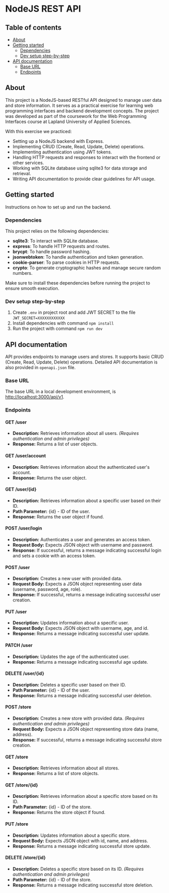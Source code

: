 # NodeJS REST API

## Table of contents
- [About](#about)
- [Getting started](#getting-started)
  - [Dependencies](#dependencies)
  - [Dev setup step-by-step](#dev-setup-step-by-step)
- [API documentation](#api-documentation)
  - [Base URL](#base-url)
  - [Endpoints](#endpoints)


## About

This project is a NodeJS-based RESTful API designed to manage user data and store information. It serves as a practical exercise for learning web programming interfaces and backend development concepts. The project was developed as part of the coursework for the Web Programming Interfaces course at Lapland University of Applied Sciences.

With this exercise we practiced:
- Setting up a NodeJS backend with Express.
- Implementing CRUD (Create, Read, Update, Delete) operations.
- Implementing authentication using JWT tokens.
- Handling HTTP requests and responses to interact with the frontend or other services.
- Working with SQLite database using sqlite3 for data storage and retrieval.
- Writing API documentation to provide clear guidelines for API usage.

## Getting started

Instructions on how to set up and run the backend.

### Dependencies

This project relies on the following dependencies:

- **sqlite3**: To interact with SQLite database.
- **express**: To handle HTTP requests and routes.
- **brycpt**: To handle password hashing.
- **jsonwebtoken**: To handle authentication and token generation.
- **cookie-parser**: To parse cookies in HTTP requests.
- **crypto**: To generate cryptographic hashes and manage secure random numbers.

Make sure to install these dependencies before running the project to ensure smooth execution.

### Dev setup step-by-step

1. Create `.env` in project root and add JWT SECRET to the file `JWT_SECRET=XXXXXXXXXXXX`
2. Install dependencies with command `npm install`
3. Run the project with command `npm run dev`

## API documentation

API provides endpoints to manage users and stores. It supports basic CRUD (Create, Read, Update, Delete) operations. Detailed API documentation is also provided in `openapi.json` file.

### Base URL
The base URL in a local development environment, is [http://localhost:3000/api/v1](http://localhost:3000/api/v1).

### Endpoints

#### GET /user
- **Description:** Retrieves information about all users. _(Requires authentication and admin privileges)_
- **Response:** Returns a list of user objects.

#### GET /user/account
- **Description:** Retrieves information about the authenticated user's account.
- **Response:** Returns the user object.

#### GET /user/{id}
- **Description:** Retrieves information about a specific user based on their ID.
- **Path Parameter:** {id} - ID of the user.
- **Response:** Returns the user object if found.

#### POST /user/login
- **Description:** Authenticates a user and generates an access token.
- **Request Body:** Expects JSON object with username and password.
- **Response:** If successful, returns a message indicating successful login and sets a cookie with an access token.

#### POST /user
- **Description:** Creates a new user with provided data.
- **Request Body:** Expects a JSON object representing user data (username, password, age, role).
- **Response:** If successful, returns a message indicating successful user creation.

#### PUT /user
- **Description:** Updates information about a specific user.
- **Request Body:** Expects JSON object with username, age, and id.
- **Response:** Returns a message indicating successful user update.

#### PATCH /user
- **Description:** Updates the age of the authenticated user.
- **Response:** Returns a message indicating successful age update.

#### DELETE /user/{id}
- **Description:** Deletes a specific user based on their ID.
- **Path Parameter:** {id} - ID of the user.
- **Response:** Returns a message indicating successful user deletion.

#### POST /store
- **Description:** Creates a new store with provided data. _(Requires authentication and admin privileges)_
- **Request Body:** Expects a JSON object representing store data (name, address).
- **Response:** If successful, returns a message indicating successful store creation.

#### GET /store
- **Description:** Retrieves information about all stores.
- **Response:** Returns a list of store objects.

#### GET /store/{id}
- **Description:** Retrieves information about a specific store based on its ID.
- **Path Parameter:** {id} - ID of the store.
- **Response:** Returns the store object if found.

#### PUT /store
- **Description:** Updates information about a specific store.
- **Request Body:** Expects JSON object with id, name, and address.
- **Response:** Returns a message indicating successful store update.

#### DELETE /store/{id}
- **Description:** Deletes a specific store based on its ID. _(Requires authentication and admin privileges)_
- **Path Parameter:** {id} - ID of the store.
- **Response:** Returns a message indicating successful store deletion.
